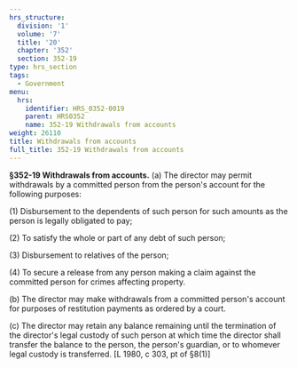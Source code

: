 ```yaml
---
hrs_structure:
  division: '1'
  volume: '7'
  title: '20'
  chapter: '352'
  section: 352-19
type: hrs_section
tags:
  - Government
menu:
  hrs:
    identifier: HRS_0352-0019
    parent: HRS0352
    name: 352-19 Withdrawals from accounts
weight: 26110
title: Withdrawals from accounts
full_title: 352-19 Withdrawals from accounts
---
```

**§352-19 Withdrawals from accounts.** (a) The director may permit withdrawals by a committed person from the person's account for the following purposes:

(1) Disbursement to the dependents of such person for such amounts as the person is legally obligated to pay;

(2) To satisfy the whole or part of any debt of such person;

(3) Disbursement to relatives of the person;

(4) To secure a release from any person making a claim against the committed person for crimes affecting property.

(b) The director may make withdrawals from a committed person's account for purposes of restitution payments as ordered by a court.

(c) The director may retain any balance remaining until the termination of the director's legal custody of such person at which time the director shall transfer the balance to the person, the person's guardian, or to whomever legal custody is transferred. [L 1980, c 303, pt of §8(1)]